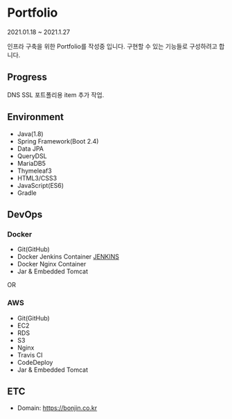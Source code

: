 # Portfolio

2021.01.18 ~ 2021.1.27

인프라 구축을 위한 Portfolio를 작성중 입니다.
구현할 수 있는 기능들로 구성하려고 합니다.

## Progress
DNS
SSL
포트폴리용 item 추가 작업.

## Environment
- Java(1.8)
- Spring Framework(Boot 2.4)
- Data JPA
- QueryDSL
- MariaDB5
- Thymeleaf3
- HTML3/CSS3
- JavaScript(ES6)
- Gradle


## DevOps

### Docker
- Git(GitHub)
- Docker Jenkins Container  [JENKINS](http://gigas.synology.me:32770/)
- Docker Nginx Container
- Jar & Embedded Tomcat

OR

### AWS
- Git(GitHub)
- EC2
- RDS
- S3
- Nginx
- Travis CI
- CodeDeploy
- Jar & Embedded Tomcat


## ETC
- Domain: https://bonjin.co.kr

